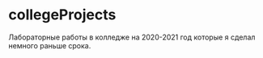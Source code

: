 # collegeProjects

Лабораторные работы в колледже на 2020-2021 год которые я сделал немного раньше срока.
